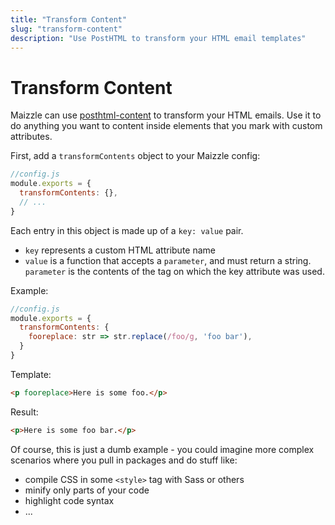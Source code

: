 ```yaml
---
title: "Transform Content"
slug: "transform-content"
description: "Use PostHTML to transform your HTML email templates"
---
```


# Transform Content

Maizzle can use [posthtml-content](https://github.com/posthtml/posthtml-content) to transform your HTML emails.
Use it to do anything you want to content inside elements that you mark with custom attributes.

First, add a `transformContents` object to your Maizzle config:

```js
//config.js
module.exports = {
  transformContents: {},
  // ...
}
```

Each entry in this object is made up of a `key: value` pair.

- `key` represents a custom HTML attribute name
- `value` is a function that accepts a `parameter`, and must return a string. `parameter` is the contents of the tag on which the key attribute was used.

Example:

```js
//config.js
module.exports = {
  transformContents: {
    fooreplace: str => str.replace(/foo/g, 'foo bar'),
  }
}
```

Template:

```html
<p fooreplace>Here is some foo.</p>
```

Result:

```html
<p>Here is some foo bar.</p>
```

Of course, this is just a dumb example - you could imagine more complex scenarios where you pull in packages and do stuff like:

- compile CSS in some `<style>` tag with Sass or others
- minify only parts of your code
- highlight code syntax
- ...
